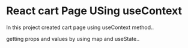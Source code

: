 # React cart Page USing useContext

In this project created cart page using useContext method..

getting props and values by using map and useState..


